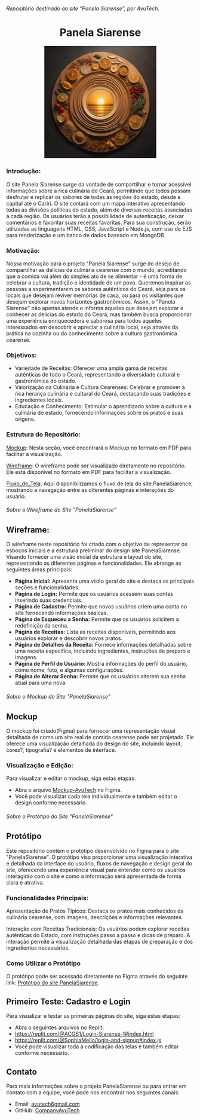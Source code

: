 ###### Repositório destinado ao site "Panela Siarense", por AvuTech.
<h1 align="center"> Panela Siarense </h1> 
<p align="center">
  <img width="300" height="300" src="https://github.com/CompanyAvuTech/PanelaSiarense/blob/main/Logo/Logo.jpg?raw=true">
</p>

### Introdução: 
O site Panela Siarense surge da vontade de compartilhar e tornar acessível informações sobre a rica culinária do Ceará, permitindo que todos possam desfrutar e replicar os sabores de todas as regiões do estado, desde a capital até o Cariri. O site contará com um mapa interativo apresentando todas as divisões políticas do estado, além de diversas receitas associadas a cada região. Os usuários terão a possibilidade de autenticação, deixar comentários e favoritar suas receitas favoritas. Para sua construção, serão utilizadas as linguagens HTML, CSS, JavaScript e Node.js, com uso de EJS para renderização e um banco de dados baseado em MongoDB.

### Motivação: 
Nossa motivação para o projeto "Panela Siarense" surge do desejo de compartilhar as delícias da culinária cearense com o mundo, acreditando que a comida vai além do simples ato de se alimentar - é uma forma de celebrar a cultura, tradição e identidade de um povo. Queremos inspirar as pessoas a experimentarem os sabores autênticos do Ceará, seja para os locais que desejam reviver memórias de casa, ou para os visitantes que desejam explorar novos horizontes gastronômicos. Assim, o "Panela Siarense" não apenas atende e informa aqueles que desejam explorar e conhecer as delícias do estado do Ceará, mas também busca proporcionar uma experiência enriquecedora e saborosa para todos aqueles interessados em descobrir e apreciar a culinária local, seja através da prática na cozinha ou do conhecimento sobre a cultura gastronômica cearense.

### Objetivos:
* Variedade de Receitas: Oferecer uma ampla gama de receitas autênticas de todo o Ceará, representando a diversidade cultural e gastronômica do estado.
* Valorização da Culinária e Cultura Cearenses: Celebrar e promover a rica herança culinária e cultural do Ceará, destacando suas tradições e ingredientes locais.
* Educação e Conhecimento: Estimular o aprendizado sobre a cultura e a culinária do estado, fornecendo informações sobre os pratos e suas origens.

### Estrutura do Repositório:
[Mockup](Mockup): Nesta seção, você encontrará o Mockup no formato em PDF para facilitar a visualização.

[Wireframe](Wireframe): O wireframe pode ser visualizado diretamente no repositório. Ele está disponível no formato em PDF para facilitar a visualização.

[Fluxo_de_Tela](Fluxo_de_Tela): Aqui disponibilizamos o fluxo de tela do site PanelaSiarence, mostrando a navegação entre as diferentes páginas e interações do usuário.

###### Sobre o Wireframe do Site "PanelaSiarense"
## Wireframe: 
O wireframe neste repositório foi criado com o objetivo de representar os esboços iniciais e a estrutura preliminar do design site PanelaSiarense. Visando fornecer uma visão inicial da estrutura e layout do site, representando as diferentes páginas e funcionalidades. Ele abrange as seguintes áreas principais:

- **Página Inicial:** Apresenta uma visão geral do site e destaca as principais seções e funcionalidades.
- **Página de Login:** Permite que os usuários acessem suas contas inserindo suas credenciais.
- **Página de Cadastro:** Permite que novos usuários criem uma conta no site fornecendo informações básicas.
- **Página de Esqueceu a Senha:** Permite que os usuários solicitem a redefinição da senha.
- **Página de Receitas:** Lista as receitas disponíveis, permitindo aos usuários explorar e descobrir novos pratos.
- **Página de Detalhes da Receita:** Fornece informações detalhadas sobre uma receita específica, incluindo ingredientes, instruções de preparo e imagens.
- **Página de Perfil do Usuário:** Mostra informações do perfil do usuário, como nome, foto, e algumas configurações.
- **Página de Alterar Senha:** Permite que os usuários alterem sua senha atual para uma nova.


###### Sobre o Mockup do Site "PanelaSiarense"
## Mockup 
O mockup foi criado(Figma) para fornecer uma representação visual detalhada de como um site real de comida cearense pode ser projetado. Ele oferece uma visualização detalhada do design do site, incluindo layout, cores?, tipografia? e elementos de interface.

### Visualização e Edição:

Para visualizar e editar o mockup, siga estas etapas:

* Abra o arquivo [Mockup-AvuTech](https://www.figma.com/file/ei20XoKCfJbyLhqm0iOSv0/Mockup-AvuTech?type=design&node-id=0%3A1&mode=design&t=iaCacyyEhwh6NJyt-1) no Figma.
* Você pode visualizar cada tela individualmente e também editar o design conforme necessário.

###### Sobre o Protótipo do Site "PanelaSiarense"
## Protótipo 
Este repositório contém o protótipo desenvolvido no Figma para o site "PanelaSiarense". O protótipo visa proporcionar uma visualização interativa e detalhada da interface do usuário, fluxos de navegação e design geral do site, oferecendo uma experiência visual para entender como os usuários interagirão com o site e como a informação será apresentada de forma clara e atrativa.

### Funcionalidades Principais:
Apresentação de Pratos Típicos: Destaca os pratos mais conhecidos da culinária cearense, com imagens, descrições e informações relevantes.

Interação com Receitas Tradicionais: Os usuários podem explorar receitas autênticas do Estado, com instruções passo a passo e dicas de preparo. A interação permite a visualização detalhada das etapas de preparação e dos ingredientes necessários.

### Como Utilizar o Protótipo
O protótipo pode ser acessado diretamente no Figma através do seguinte link: [Protótipo do site PanelaSiarense](https://www.figma.com/proto/1w7IPVuEw7wI0GnoPSRoQv/PanelaSiarence?type=design&node-id=102-2&t=XJAJ6VLgcc4rpIit-0&scaling=scale-down&page-id=0%3A1&starting-point-node-id=102%3A2&show-proto-sidebar=1). 

## Primeiro Teste: Cadastro e Login 

Para visualizar e testar as primeiras páginas do site, siga estas etapas:

* Abra o seguintes arquivos no Replit:
 * https://replit.com/@ACGS1/Login-Siarense-1#index.html  
 * https://replit.com/@SophiaMello/login-and-signup#index.js 
* Você pode visualizar toda a codificação das telas e também editar conforme necessário.


## Contato

Para mais informações sobre o projeto PanelaSiarense ou para entrar em contato com a equipe, você pode nos encontrar nos seguintes canais:

- Email: [avutech6gmail.com](avutech6gmail.com)
- GitHub: [CompanyAvuTech](https://github.com/CompanyAvuTech)

  


